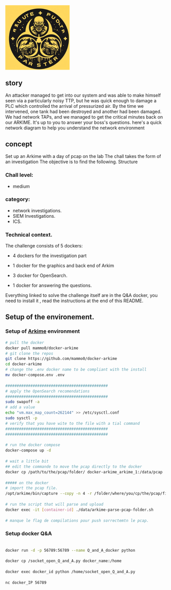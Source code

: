 <img src="picture/muscle_brute.png" align="center" width=40% height=40%>

## story

An attacker managed to get into our system and was able to make himself seen via a particularly noisy TTP, but he was quick enough to damage a PLC which controlled the arrival of pressurized air. By the time we intervened, one tank had been destroyed and another had been damaged. We had network TAPs, and we managed to get the critical minutes back on our ARKIME.
It's up to you to answer your boss's questions.
here's a quick network diagram to help you understand the network environment

## concept
Set up an Arkime with a day of pcap on the lab
The chall takes the form of an investigation
The objective is to find the following. Structure

### Chall level:
- medium

### category:
- network investigations.
- SIEM Investigations.
- ICS.

### Technical context.

The challenge consists of 5 dockers:
- 4 dockers for the investigation part
- 1 docker for the graphics and back end of Arkim
- 3 docker for OpenSearch. 

- 1 docker for answering the questions.

Everything linked to solve the challenge itself are in the Q&A docker, you need to install it , read the instructions at the end of this README.

## Setup of the environement. 

### Setup of [Arkime](https://arkime.com/) environment

```sh
# pull the docker 
docker pull mammo0/docker-arkime
# git clone the repos
git clone https://github.com/mammo0/docker-arkime
cd docker-arkime
# change the .env docker name to be compliant with the install
mv docker-compose.env .env

#############################################
# apply the OpenSearch recomendations 
#############################################
sudo swapoff -a
# add a value 
echo "vm.max_map_count=262144" >> /etc/sysctl.conf
sudo sysctl -p
# verify that you have wite to the file with a tial command
#############################################
#############################################

# run the docker compose 
docker-compose up -d

# wait a little bit 
## edit the commande to move the pcap directly to the docker 
docker cp /path/to/the/pcap/folder/ docker-arkime_arkime_1:/data/pcap

##### on the docker 
# import the pcap file. 
/opt/arkime/bin/capture --copy -n 4 -r /folder/where/you/cp/the/pcap/file.pcapng

# run the script that will parse and upload 
docker exec -it [container-id] ./data/arkime-parse-pcap-folder.sh

# manque le flag de compilations pour push sorrectemtn le pcap. 

```

### Setup docker Q&A

```sh 

docker run -d -p 56789:56789 --name Q_and_A_docker python

docker cp /socket_open_Q_and_A.py docker_name:/home 

docker exec docker_id python /home/socket_open_Q_and_A.py

nc docker_IP 56789
```